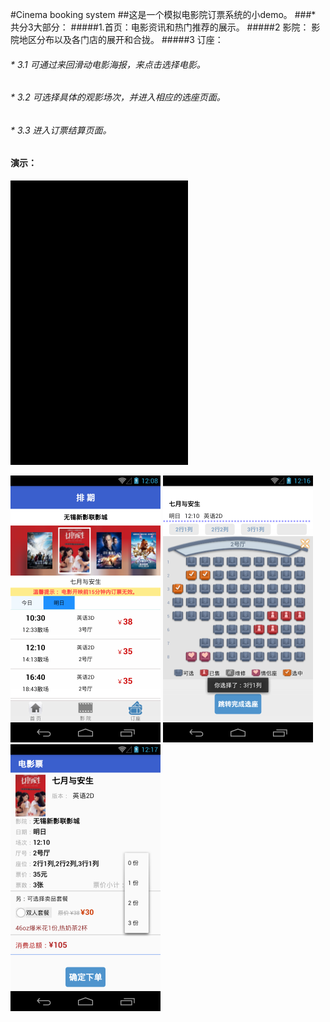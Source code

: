 #Cinema booking system
##这是一个模拟电影院订票系统的小demo。
###* 共分3大部分：
#####1.首页：电影资讯和热门推荐的展示。
#####2 影院： 影院地区分布以及各门店的展开和合拢。
#####3 订座：
######            * 3.1 可通过来回滑动电影海报，来点击选择电影。
######            * 3.2 可选择具体的观影场次，并进入相应的选座页面。
######            * 3.3 进入订票结算页面。
      
#### 演示：
![image](https://github.com/sallyQin/Theatre/raw/master/app/src/main/res/drawable/bookingshow1.gif) 

![image](https://github.com/sallyQin/Theatre/raw/master/app/src/main/res/drawable/readme_2.png) 
![image](https://github.com/sallyQin/Theatre/raw/master/app/src/main/res/drawable/readme_3.png) 
![image](https://github.com/sallyQin/Theatre/raw/master/app/src/main/res/drawable/readme_4.png) 

